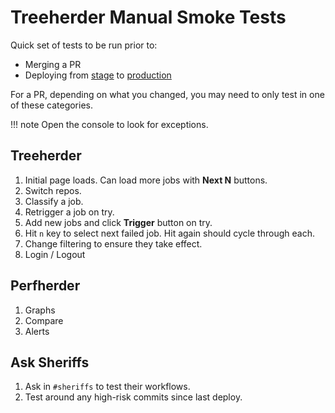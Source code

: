 # Treeherder Manual Smoke Tests

Quick set of tests to be run prior to:

- Merging a PR
- Deploying from [stage](https://treeherder.allizom.org) to [production](https://treeherder.mozilla.org)

For a PR, depending on what you changed, you may need to only test in one of
these categories.

<!-- prettier-ignore -->
!!! note
    Open the console to look for exceptions.

## Treeherder

1. Initial page loads. Can load more jobs with **Next N** buttons.
2. Switch repos.
3. Classify a job.
4. Retrigger a job on try.
5. Add new jobs and click **Trigger** button on try.
6. Hit `n` key to select next failed job. Hit again should cycle through each.
7. Change filtering to ensure they take effect.
8. Login / Logout

## Perfherder

1. Graphs
2. Compare
3. Alerts

## Ask Sheriffs

1. Ask in `#sheriffs` to test their workflows.
2. Test around any high-risk commits since last deploy.
